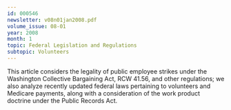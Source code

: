 ```yaml
---
id: 000546
newsletter: v08n01jan2008.pdf
volume_issue: 08-01
year: 2008
month: 1
topic: Federal Legislation and Regulations
subtopic: Volunteers
---
```


This article considers the legality of public employee strikes under the Washington Collective Bargaining Act, RCW 41.56, and other regulations; we also analyze recently updated federal laws pertaining to volunteers and Medicare payments, along with a consideration of the work product doctrine under the Public Records Act.